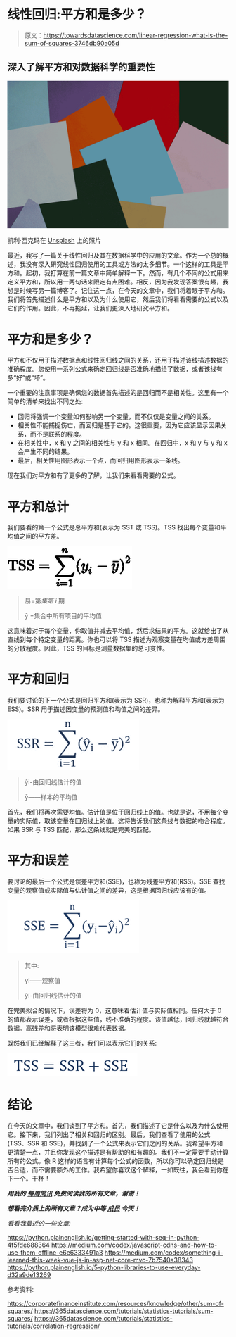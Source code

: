 # 线性回归:平方和是多少？

> 原文：<https://towardsdatascience.com/linear-regression-what-is-the-sum-of-squares-3746db90a05d>

## 深入了解平方和对数据科学的重要性

![](img/ebb84948bdff97633822029010d7888e.png)

凯利·西克玛在 [Unsplash](https://unsplash.com?utm_source=medium&utm_medium=referral) 上的照片

最近，我写了一篇关于线性回归及其在数据科学中的应用的文章。作为一个总的概述，我没有深入研究线性回归使用的工具或方法的太多细节。一个这样的工具是平方和。起初，我打算在前一篇文章中简单解释一下。然而，有几个不同的公式用来定义平方和，所以用一两句话来限定有点困难。相反，因为我发现答案很有趣，我想是时候写另一篇博客了。记住这一点，在今天的文章中，我们将着眼于平方和。我们将首先描述什么是平方和以及为什么使用它，然后我们将看看需要的公式以及它们的作用。因此，不再拖延，让我们更深入地研究平方和。

# 平方和是多少？

平方和不仅用于描述数据点和线性回归线之间的关系，还用于描述该线描述数据的准确程度。您使用一系列公式来确定回归线是否准确地描绘了数据，或者该线有多“好”或“坏”。

一个重要的注意事项是确保您的数据首先描述的是回归而不是相关性。这里有一个简单的清单来找出不同之处:

*   回归将强调一个变量如何影响另一个变量，而不仅仅是变量之间的关系。
*   相关性不能捕捉伤亡，而回归是基于它的。这很重要，因为它应该显示因果关系，而不是联系的程度。
*   在相关性中，x 和 y 之间的相关性与 y 和 x 相同。在回归中，x 和 y 与 y 和 x 会产生不同的结果。
*   最后，相关性用图形表示一个点，而回归用图形表示一条线。

现在我们对平方和有了更多的了解，让我们来看看需要的公式。

# 平方和总计

我们要看的第一个公式是总平方和(表示为 SST 或 TSS)。TSS 找出每个变量和平均值之间的平方差。

![](img/b1c66ae8d81116aa9827520564b61add.png)

> 易=第*集第 i* 期
> 
> ȳ =集合中所有项目的平均值

这意味着对于每个变量，你取值并减去平均值，然后求结果的平方。这就给出了从直线到每个特定变量的距离。你也可以将 TSS 描述为观察变量在均值或方差周围的分散程度。因此，TSS 的目标是测量数据集的总可变性。

# 平方和回归

我们要讨论的下一个公式是回归平方和(表示为 SSR)，也称为解释平方和(表示为 ESS)。SSR 用于描述因变量的预测值和均值之间的差异。

![](img/6ea5277dbfa04ab291d30ae76a67c623.png)

> ŷi-由回归线估计的值
> 
> ȳ——样本的平均值

首先，我们将再次需要均值。估计值是位于回归线上的值。也就是说，不用每个变量的实际值，取该变量在回归线上的值。这将告诉我们这条线与数据的吻合程度。如果 SSR 与 TSS 匹配，那么这条线就是完美的匹配。

# 平方和误差

要讨论的最后一个公式是误差平方和(SSE)，也称为残差平方和(RSS)。SSE 查找变量的观察值或实际值与估计值之间的差异，这是根据回归线应该有的值。

![](img/58f9c93bab4e5d5396333748e0ee1dbc.png)

> 其中:
> 
> yi——观察值
> 
> ŷi-由回归线估计的值

在完美拟合的情况下，误差将为 0，这意味着估计值与实际值相同。任何大于 0 的值都表示误差，或者根据这些值，线不准确的程度。该值越低，回归线就越符合数据。高残差和将表明该模型很难代表数据。

既然我们已经解释了这三者，我们可以表示它们的关系:

![](img/d81d898436d266f72338da3a92b2eb41.png)

# 结论

在今天的文章中，我们谈到了平方和。首先，我们描述了它是什么以及为什么使用它。接下来，我们列出了相关和回归的区别。最后，我们查看了使用的公式(TSS、SSR 和 SSE)，并找到了一个公式来表示它们之间的关系。我希望平方和更清楚一点，并且你发现这个描述是有帮助的和有趣的。我们不一定需要手动计算所有的公式。像 R 这样的语言有计算每个公式的函数，所以你可以确定回归线是否合适，而不需要额外的工作。我希望你喜欢这个解释，一如既往，我会看到你在下一个。干杯！

***用我的*** [***每周简讯***](https://crafty-leader-2062.ck.page/8f8bcfb181) ***免费阅读我的所有文章，谢谢！***

***想看完介质上的所有文章？成为中等*** [***成员***](https://miketechgame.medium.com/membership) ***今天！***

*看看我最近的一些文章:*

</linear-regression-in-data-science-b9a9d2aacc7c>  <https://python.plainenglish.io/getting-started-with-seq-in-python-4f5fde688364>  <https://medium.com/codex/javascript-cdns-and-how-to-use-them-offline-e6e6333491a3>  <https://medium.com/codex/something-i-learned-this-week-vue-js-in-asp-net-core-mvc-7b7540a38343>  <https://python.plainenglish.io/5-python-libraries-to-use-everyday-d32a9de13269>  

参考资料:

<https://corporatefinanceinstitute.com/resources/knowledge/other/sum-of-squares/>  <https://365datascience.com/tutorials/statistics-tutorials/sum-squares/>  <https://365datascience.com/tutorials/statistics-tutorials/correlation-regression/> 